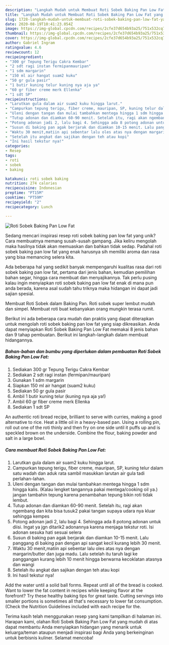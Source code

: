 ```yaml
---
description: "Langkah Mudah untuk Membuat Roti Sobek Baking Pan Low Fat yang Bikin Ngiler"
title: "Langkah Mudah untuk Membuat Roti Sobek Baking Pan Low Fat yang Bikin Ngiler"
slug: 1728-langkah-mudah-untuk-membuat-roti-sobek-baking-pan-low-fat-yang-bikin-ngiler
date: 2020-08-19T10:41:23.054Z
image: https://img-global.cpcdn.com/recipes/2cfe37d654b93a25/751x532cq70/roti-sobek-baking-pan-low-fat-foto-resep-utama.jpg
thumbnail: https://img-global.cpcdn.com/recipes/2cfe37d654b93a25/751x532cq70/roti-sobek-baking-pan-low-fat-foto-resep-utama.jpg
cover: https://img-global.cpcdn.com/recipes/2cfe37d654b93a25/751x532cq70/roti-sobek-baking-pan-low-fat-foto-resep-utama.jpg
author: Gabriel Ingram
ratingvalue: 4.6
reviewcount: 12
recipeingredient:
- "300 gr Tepung Terigu Cakra Kembar"
- "2 sdt ragi instan fermipanmauripan"
- "1 sdm margarin"
- "150 ml air hangat suam2 kuku"
- "50 gr gula pasir"
- "1 butir kuning telur kuning nya aja ya"
- "60 gr fiber creme merk Ellenka"
- "1 sdt SP"
recipeinstructions:
- "Larutkan gula dalam air suam2 kuku hingga larut."
- "Campurkan tepung terigu, fiber creme, mauripan, SP, kuning telur dalam satu wadah dan aduk rata sambil masukkan larutan air gula tadi perlahan-lahan."
- "Uleni dengan tangan dan mulai tambahkan mentega hingga 1 sdm hingga kalis. (Kalau lengket tangannya pakai mentega/cooking oil ya.) jangan tambahin tepung karena penambahan tepung bikin roti tidak lembut."
- "Tutup adonan dan diamkan 60-90 menit. Setelah itu, ragi akan ngembang dan kita bisa tusuk2 pakai tangan supaya udara nya kluar sehingga kempes"
- "Potong adonan jadi 2, lalu bagi 4. Sehingga ada 8 potong adonan untuk diisi. Ingat ya jgn ditarik2 adonannya karena menjaga tekstur roti. Isi adonan sesuka hati sesuai selera"
- "Susun di baking pan agak berjarak dan diamkan 10-15 menit. Lalu panggang di baking pan dengan api sangat kecil kurang lebih 30 menit."
- "Waktu 30 menit,matiin api sebentar lalu oles atas nya dengan margarin/butter dan juga madu. Lalu setelah itu taruh lagi ke panggangan kurang lebih 10 menit hingga berwarna kecoklatan atasnya dan wangi"
- "Setelah itu angkat dan sajikan dengan teh atau kopi"
- "Ini hasil tekstur nya!"
categories:
- Resep
tags:
- roti
- sobek
- baking

katakunci: roti sobek baking 
nutrition: 274 calories
recipecuisine: Indonesian
preptime: "PT15M"
cooktime: "PT59M"
recipeyield: "2"
recipecategory: Lunch

---
```



![Roti Sobek Baking Pan Low Fat](https://img-global.cpcdn.com/recipes/2cfe37d654b93a25/751x532cq70/roti-sobek-baking-pan-low-fat-foto-resep-utama.jpg)

Sedang mencari inspirasi resep roti sobek baking pan low fat yang unik? Cara membuatnya memang susah-susah gampang. Jika keliru mengolah maka hasilnya tidak akan memuaskan dan bahkan tidak sedap. Padahal roti sobek baking pan low fat yang enak harusnya sih memiliki aroma dan rasa yang bisa memancing selera kita.

Ada beberapa hal yang sedikit banyak mempengaruhi kualitas rasa dari roti sobek baking pan low fat, pertama dari jenis bahan, kemudian pemilihan bahan segar, hingga cara membuat dan menyajikannya. Tak perlu pusing kalau ingin menyiapkan roti sobek baking pan low fat enak di mana pun anda berada, karena asal sudah tahu triknya maka hidangan ini dapat jadi sajian spesial.

Membuat Roti Sobek dalam Baking Pan. Roti sobek super lembut mudah dan simpel. Membuat roti buat kebanyakan orang mungkin terasa rumit.


Berikut ini ada beberapa cara mudah dan praktis yang dapat diterapkan untuk mengolah roti sobek baking pan low fat yang siap dikreasikan. Anda dapat menyiapkan Roti Sobek Baking Pan Low Fat memakai 8 jenis bahan dan 9 tahap pembuatan. Berikut ini langkah-langkah dalam membuat hidangannya.

<!--inarticleads1-->

##### Bahan-bahan dan bumbu yang diperlukan dalam pembuatan Roti Sobek Baking Pan Low Fat:

1. Sediakan 300 gr Tepung Terigu Cakra Kembar
1. Sediakan 2 sdt ragi instan (fermipan/mauripan)
1. Gunakan 1 sdm margarin
1. Siapkan 150 ml air hangat (suam2 kuku)
1. Sediakan 50 gr gula pasir
1. Ambil 1 butir kuning telur (kuning nya aja ya!)
1. Ambil 60 gr fiber creme merk Ellenka
1. Sediakan 1 sdt SP


An authentic roti bread recipe, brilliant to serve with curries, making a good alternative to rice. Heat a little oil in a heavy-based pan. Using a rolling pin, roll out one of the roti thinly and then fry on one side until it puffs up and is speckled brown on the underside. Combine the flour, baking powder and salt in a large bowl. 

<!--inarticleads2-->

##### Cara membuat Roti Sobek Baking Pan Low Fat:

1. Larutkan gula dalam air suam2 kuku hingga larut.
1. Campurkan tepung terigu, fiber creme, mauripan, SP, kuning telur dalam satu wadah dan aduk rata sambil masukkan larutan air gula tadi perlahan-lahan.
1. Uleni dengan tangan dan mulai tambahkan mentega hingga 1 sdm hingga kalis. (Kalau lengket tangannya pakai mentega/cooking oil ya.) jangan tambahin tepung karena penambahan tepung bikin roti tidak lembut.
1. Tutup adonan dan diamkan 60-90 menit. Setelah itu, ragi akan ngembang dan kita bisa tusuk2 pakai tangan supaya udara nya kluar sehingga kempes
1. Potong adonan jadi 2, lalu bagi 4. Sehingga ada 8 potong adonan untuk diisi. Ingat ya jgn ditarik2 adonannya karena menjaga tekstur roti. Isi adonan sesuka hati sesuai selera
1. Susun di baking pan agak berjarak dan diamkan 10-15 menit. Lalu panggang di baking pan dengan api sangat kecil kurang lebih 30 menit.
1. Waktu 30 menit,matiin api sebentar lalu oles atas nya dengan margarin/butter dan juga madu. Lalu setelah itu taruh lagi ke panggangan kurang lebih 10 menit hingga berwarna kecoklatan atasnya dan wangi
1. Setelah itu angkat dan sajikan dengan teh atau kopi
1. Ini hasil tekstur nya!


Add the water until a solid ball forms. Repeat until all of the bread is cooked. Want to lower the fat content in recipes while keeping flavor at the forefront? Try these healthy baking tips for great taste. Cutting servings into smaller portions is sometimes all that&#39;s necessary to lower fat consumption. (Check the Nutrition Guidelines included with each recipe for the. 

Terima kasih telah menggunakan resep yang kami tampilkan di halaman ini. Harapan kami, olahan Roti Sobek Baking Pan Low Fat yang mudah di atas dapat membantu Anda menyiapkan hidangan yang menarik untuk keluarga/teman ataupun menjadi inspirasi bagi Anda yang berkeinginan untuk berbisnis kuliner. Selamat mencoba!
